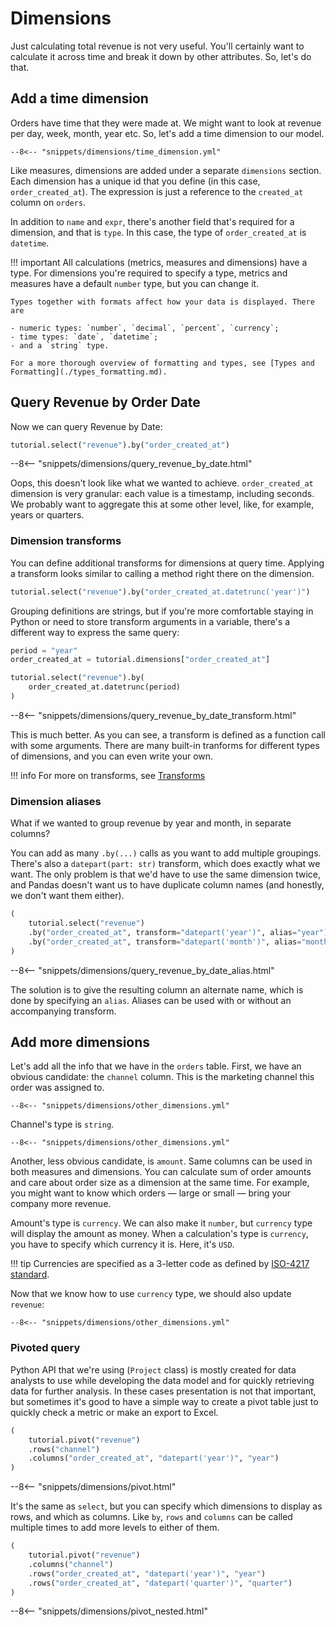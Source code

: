# Dimensions

Just calculating total revenue is not very useful. You'll certainly want to calculate it
across time and break it down by other attributes. So, let's do that.


## Add a time dimension

Orders have time that they were made at. We might want to look at revenue per day, week,
month, year etc. So, let's add a time dimension to our model.

```{ .yaml title=project.yml hl_lines="14 15 16 17 18"}
--8<-- "snippets/dimensions/time_dimension.yml"
```

Like measures, dimensions are added under a separate `dimensions` section. Each dimension
has a unique id that you define (in this case, `order_created_at`). The expression is
just a reference to the `created_at` column on `orders`.

In addition to `name` and `expr`, there's another field that's required for a dimension,
and that is `type`. In this case, the type of `order_created_at` is `datetime`.

!!! important
    All calculations (metrics, measures and dimensions) have a type. For dimensions you're
    required to specify a type, metrics and measures have a default `number` type, but
    you can change it.

    Types together with formats affect how your data is displayed. There are

    - numeric types: `number`, `decimal`, `percent`, `currency`;
    - time types: `date`, `datetime`;
    - and a `string` type.

    For a more thorough overview of formatting and types, see [Types and Formatting](./types_formatting.md).


## Query Revenue by Order Date

Now we can query Revenue by Date:

```py
tutorial.select("revenue").by("order_created_at")
```

--8<-- "snippets/dimensions/query_revenue_by_date.html"

Oops, this doesn't look like what we wanted to achieve. `order_created_at` dimension
is very granular: each value is a timestamp, including seconds. We probably want to
aggregate this at some other level, like, for example, years or quarters.

### Dimension transforms

You can define additional transforms for dimensions at query time. Applying a transform
looks similar to calling a method right there on the dimension.

```py
tutorial.select("revenue").by("order_created_at.datetrunc('year')")
```

Grouping definitions are strings, but if you're more comfortable staying in Python or
need to store transform arguments in a variable, there's a different way to express
the same query:

```py
period = "year"
order_created_at = tutorial.dimensions["order_created_at"]

tutorial.select("revenue").by(
    order_created_at.datetrunc(period)
)
```

--8<-- "snippets/dimensions/query_revenue_by_date_transform.html"

This is much better. As you can see, a transform is defined as a function call with some
arguments. There are many built-in tranforms for different types of dimensions, and you
can even write your own.

!!! info
    For more on transforms, see [Transforms](./transforms.md)

### Dimension aliases

What if we wanted to group revenue by year and month, in separate columns?

You can add as many `.by(...)` calls as you want to add multiple groupings. There's also
a `datepart(part: str)` transform, which does exactly what we want. The only problem is
that we'd have to use the same dimension twice, and Pandas doesn't want us to have
duplicate column names (and honestly, we don't want them either).

```py
(
    tutorial.select("revenue")
    .by("order_created_at", transform="datepart('year')", alias="year")
    .by("order_created_at", transform="datepart('month')", alias="month")
)
```

--8<-- "snippets/dimensions/query_revenue_by_date_alias.html"

The solution is to give the resulting column an alternate name, which is done by
specifying an `alias`. Aliases can be used with or without an accompanying transform.


## Add more dimensions

Let's add all the info that we have in the `orders` table. First, we have an obvious
candidate: the `channel` column. This is the marketing channel this order was assigned
to.

```{ .yaml title=project.yml hl_lines="21 22 23 24" }
--8<-- "snippets/dimensions/other_dimensions.yml"
```

Channel's type is `string`.

```{ .yaml title=project.yml hl_lines="25 26 27 28 29" }
--8<-- "snippets/dimensions/other_dimensions.yml"
```

Another, less obvious candidate, is `amount`. Same columns can be used in both measures
and dimensions. You can calculate sum of order amounts and care about order size as a
dimension at the same time. For example, you might want to know which orders — large or
small — bring your company more revenue.

Amount's type is `currency`. We can also make it `number`, but `currency` type will
display the amount as money. When a calculation's type is `currency`, you have to specify
which currency it is. Here, it's `USD`.

!!! tip
    Currencies are specified as a 3-letter code as defined by
    [ISO-4217 standard](https://en.wikipedia.org/wiki/ISO_4217).

Now that we know how to use `currency` type, we should also update `revenue`:

```{ .yaml title=project.yml hl_lines="14 15" }
--8<-- "snippets/dimensions/other_dimensions.yml"
```

### Pivoted query

Python API that we're using (`Project` class) is mostly created for data analysts to use
while developing the data model and for quickly retrieving data for further analysis.
In these cases presentation is not that important, but sometimes it's good to have a
simple way to create a pivot table just to quickly check a metric or make an export to
Excel.

```py
(
    tutorial.pivot("revenue")
    .rows("channel")
    .columns("order_created_at", "datepart('year')", "year")
)
```
--8<-- "snippets/dimensions/pivot.html"

It's the same as `select`, but you can specify which dimensions to display as rows, and
which as columns. Like `by`, `rows` and `columns` can be called multiple times to add
more levels to either of them.

```py
(
    tutorial.pivot("revenue")
    .columns("channel")
    .rows("order_created_at", "datepart('year')", "year")
    .rows("order_created_at", "datepart('quarter')", "quarter")
)
```

--8<-- "snippets/dimensions/pivot_nested.html"
